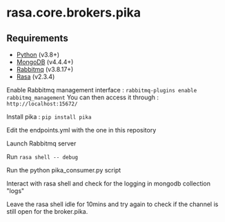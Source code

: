 # rasa.core.brokers.pika

## Requirements

   - [Python](https://www.python.org/) (v3.8+)
   - [MongoDB](https://mongodb.com/) (v4.4.4+)
   - [Rabbitmq](https://www.rabbitmq.com/download.html) (v3.8.17+)
   - [Rasa](https://rasa.com/docs/rasa/installation/) (v2.3.4)
    
    
   Enable Rabbitmq management interface : `rabbitmq-plugins enable rabbitmq_management`
   You can then access it through : `http://localhost:15672/`

   Install pika : `pip install pika`
   
   Edit the endpoints.yml with the one in this repository

   Launch Rabbitmq server
   
   Run `rasa shell -- debug`
   
   Run the python pika_consumer.py script
   
   Interact with rasa shell and check for the logging in mongodb collection "logs"
   
   Leave the rasa shell idle for 10mins and try again to check if the channel is still open for the broker.pika.
   
